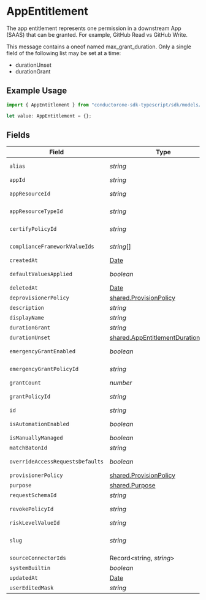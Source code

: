# AppEntitlement

The app entitlement represents one permission in a downstream App (SAAS) that can be granted. For example, GitHub Read vs GitHub Write.

This message contains a oneof named max_grant_duration. Only a single field of the following list may be set at a time:
  - durationUnset
  - durationGrant


## Example Usage

```typescript
import { AppEntitlement } from "conductorone-sdk-typescript/sdk/models/shared";

let value: AppEntitlement = {};
```

## Fields

| Field                                                                                                                                                                                           | Type                                                                                                                                                                                            | Required                                                                                                                                                                                        | Description                                                                                                                                                                                     |
| ----------------------------------------------------------------------------------------------------------------------------------------------------------------------------------------------- | ----------------------------------------------------------------------------------------------------------------------------------------------------------------------------------------------- | ----------------------------------------------------------------------------------------------------------------------------------------------------------------------------------------------- | ----------------------------------------------------------------------------------------------------------------------------------------------------------------------------------------------- |
| `alias`                                                                                                                                                                                         | *string*                                                                                                                                                                                        | :heavy_minus_sign:                                                                                                                                                                              | The alias of the app entitlement used by Cone. Also exact-match queryable.                                                                                                                      |
| `appId`                                                                                                                                                                                         | *string*                                                                                                                                                                                        | :heavy_minus_sign:                                                                                                                                                                              | The ID of the app that is associated with the app entitlement.                                                                                                                                  |
| `appResourceId`                                                                                                                                                                                 | *string*                                                                                                                                                                                        | :heavy_minus_sign:                                                                                                                                                                              | The ID of the app resource that is associated with the app entitlement                                                                                                                          |
| `appResourceTypeId`                                                                                                                                                                             | *string*                                                                                                                                                                                        | :heavy_minus_sign:                                                                                                                                                                              | The ID of the app resource type that is associated with the app entitlement                                                                                                                     |
| `certifyPolicyId`                                                                                                                                                                               | *string*                                                                                                                                                                                        | :heavy_minus_sign:                                                                                                                                                                              | The ID of the policy that will be used for certify tickets related to the app entitlement.                                                                                                      |
| `complianceFrameworkValueIds`                                                                                                                                                                   | *string*[]                                                                                                                                                                                      | :heavy_minus_sign:                                                                                                                                                                              | The IDs of different compliance frameworks associated with this app entitlement ex (SOX, HIPAA, PCI, etc.)                                                                                      |
| `createdAt`                                                                                                                                                                                     | [Date](https://developer.mozilla.org/en-US/docs/Web/JavaScript/Reference/Global_Objects/Date)                                                                                                   | :heavy_minus_sign:                                                                                                                                                                              | N/A                                                                                                                                                                                             |
| `defaultValuesApplied`                                                                                                                                                                          | *boolean*                                                                                                                                                                                       | :heavy_minus_sign:                                                                                                                                                                              | Flag to indicate if app-level access request defaults have been applied to the entitlement                                                                                                      |
| `deletedAt`                                                                                                                                                                                     | [Date](https://developer.mozilla.org/en-US/docs/Web/JavaScript/Reference/Global_Objects/Date)                                                                                                   | :heavy_minus_sign:                                                                                                                                                                              | N/A                                                                                                                                                                                             |
| `deprovisionerPolicy`                                                                                                                                                                           | [shared.ProvisionPolicy](../../../sdk/models/shared/provisionpolicy.md)                                                                                                                         | :heavy_minus_sign:                                                                                                                                                                              | N/A                                                                                                                                                                                             |
| `description`                                                                                                                                                                                   | *string*                                                                                                                                                                                        | :heavy_minus_sign:                                                                                                                                                                              | The description of the app entitlement.                                                                                                                                                         |
| `displayName`                                                                                                                                                                                   | *string*                                                                                                                                                                                        | :heavy_minus_sign:                                                                                                                                                                              | The display name of the app entitlement.                                                                                                                                                        |
| `durationGrant`                                                                                                                                                                                 | *string*                                                                                                                                                                                        | :heavy_minus_sign:                                                                                                                                                                              | N/A                                                                                                                                                                                             |
| `durationUnset`                                                                                                                                                                                 | [shared.AppEntitlementDurationUnset](../../../sdk/models/shared/appentitlementdurationunset.md)                                                                                                 | :heavy_minus_sign:                                                                                                                                                                              | N/A                                                                                                                                                                                             |
| `emergencyGrantEnabled`                                                                                                                                                                         | *boolean*                                                                                                                                                                                       | :heavy_minus_sign:                                                                                                                                                                              | This enables tasks to be created in an emergency and use a selected emergency access policy.                                                                                                    |
| `emergencyGrantPolicyId`                                                                                                                                                                        | *string*                                                                                                                                                                                        | :heavy_minus_sign:                                                                                                                                                                              | The ID of the policy that will be used for emergency access grant tasks.                                                                                                                        |
| `grantCount`                                                                                                                                                                                    | *number*                                                                                                                                                                                        | :heavy_minus_sign:                                                                                                                                                                              | The amount of grants open for this entitlement                                                                                                                                                  |
| `grantPolicyId`                                                                                                                                                                                 | *string*                                                                                                                                                                                        | :heavy_minus_sign:                                                                                                                                                                              | The ID of the policy that will be used for grant tickets related to the app entitlement.                                                                                                        |
| `id`                                                                                                                                                                                            | *string*                                                                                                                                                                                        | :heavy_minus_sign:                                                                                                                                                                              | The unique ID for the App Entitlement.                                                                                                                                                          |
| `isAutomationEnabled`                                                                                                                                                                           | *boolean*                                                                                                                                                                                       | :heavy_minus_sign:                                                                                                                                                                              | Flag to indicate whether automation (for adding users to entitlement based on rules) has been enabled.                                                                                          |
| `isManuallyManaged`                                                                                                                                                                             | *boolean*                                                                                                                                                                                       | :heavy_minus_sign:                                                                                                                                                                              | Flag to indicate if the app entitlement is manually managed.                                                                                                                                    |
| `matchBatonId`                                                                                                                                                                                  | *string*                                                                                                                                                                                        | :heavy_minus_sign:                                                                                                                                                                              | The matchBatonId field.                                                                                                                                                                         |
| `overrideAccessRequestsDefaults`                                                                                                                                                                | *boolean*                                                                                                                                                                                       | :heavy_minus_sign:                                                                                                                                                                              | Flag to indicate if the app-level access request settings have been overridden for the entitlement                                                                                              |
| `provisionerPolicy`                                                                                                                                                                             | [shared.ProvisionPolicy](../../../sdk/models/shared/provisionpolicy.md)                                                                                                                         | :heavy_minus_sign:                                                                                                                                                                              | N/A                                                                                                                                                                                             |
| `purpose`                                                                                                                                                                                       | [shared.Purpose](../../../sdk/models/shared/purpose.md)                                                                                                                                         | :heavy_minus_sign:                                                                                                                                                                              | The purpose field.                                                                                                                                                                              |
| `requestSchemaId`                                                                                                                                                                               | *string*                                                                                                                                                                                        | :heavy_minus_sign:                                                                                                                                                                              | The ID of the request schema associated with this app entitlement.                                                                                                                              |
| `revokePolicyId`                                                                                                                                                                                | *string*                                                                                                                                                                                        | :heavy_minus_sign:                                                                                                                                                                              | The ID of the policy that will be used for revoke tickets related to the app entitlement                                                                                                        |
| `riskLevelValueId`                                                                                                                                                                              | *string*                                                                                                                                                                                        | :heavy_minus_sign:                                                                                                                                                                              | The riskLevelValueId field.                                                                                                                                                                     |
| `slug`                                                                                                                                                                                          | *string*                                                                                                                                                                                        | :heavy_minus_sign:                                                                                                                                                                              | The slug is displayed as an oval next to the name in the frontend of C1, it tells you what permission the entitlement grants. See https://www.conductorone.com/docs/product/admin/entitlements/ |
| `sourceConnectorIds`                                                                                                                                                                            | Record<string, *string*>                                                                                                                                                                        | :heavy_minus_sign:                                                                                                                                                                              | Map to tell us which connector the entitlement came from.                                                                                                                                       |
| `systemBuiltin`                                                                                                                                                                                 | *boolean*                                                                                                                                                                                       | :heavy_minus_sign:                                                                                                                                                                              | This field indicates if this is a system builtin entitlement.                                                                                                                                   |
| `updatedAt`                                                                                                                                                                                     | [Date](https://developer.mozilla.org/en-US/docs/Web/JavaScript/Reference/Global_Objects/Date)                                                                                                   | :heavy_minus_sign:                                                                                                                                                                              | N/A                                                                                                                                                                                             |
| `userEditedMask`                                                                                                                                                                                | *string*                                                                                                                                                                                        | :heavy_minus_sign:                                                                                                                                                                              | N/A                                                                                                                                                                                             |